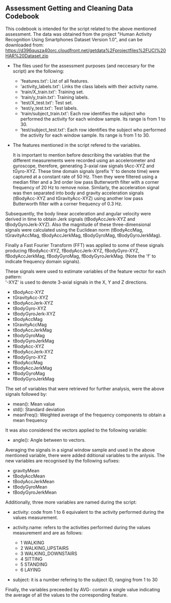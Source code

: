 Assessment Getting and Cleaning Data Codebook 
--------------------------------------------

This codebook is intended for the script related to the above mentioned assessment.
The data was obtained from the project "Human Activity Recognition Using Smartphones Dataset Version 1.0",
and can be downloaded from: https://d396qusza40orc.cloudfront.net/getdata%2Fprojectfiles%2FUCI%20HAR%20Dataset.zip

* The files used for the assessment purposes (and neccesary for the script) are the following:

   * 'features.txt': List of all features.
   * 'activity_labels.txt': Links the class labels with their activity name.
   * 'train/X_train.txt': Training set.
   * 'train/y_train.txt': Training labels.
   * 'test/X_test.txt': Test set.
   * 'test/y_test.txt': Test labels.
   * 'train/subject_train.txt': Each row identifies the subject who performed the activity for each window sample. Its range is from 1 to 30. 
   * 'test/subject_test.txt': Each row identifies the subject who performed the activity for each window sample. Its range is from 1 to 30. 
   

* The features mentioned in the script refered to the variables.

  It is important to mention before describing the variables that the different measurements were recorded using an accelerometer and gyroscope, therefore, generating 3-axial raw signals tAcc-XYZ and tGyro-XYZ. These time domain signals (prefix 't' to denote time) were captured at a constant rate of 50 Hz. Then they were filtered using a median filter and a 3rd order low pass Butterworth filter with a corner frequency of 20 Hz to remove noise. Similarly, the acceleration signal was then separated into body and gravity acceleration signals (tBodyAcc-XYZ and tGravityAcc-XYZ) using another low pass Butterworth filter with a corner frequency of 0.3 Hz. 

 Subsequently, the body linear acceleration and angular velocity were derived in time to obtain Jerk signals (tBodyAccJerk-XYZ and tBodyGyroJerk-XYZ). Also the magnitude of these three-dimensional signals were calculated using the Euclidean norm (tBodyAccMag, tGravityAccMag, tBodyAccJerkMag, tBodyGyroMag, tBodyGyroJerkMag). 

 Finally a Fast Fourier Transform (FFT) was applied to some of these signals producing fBodyAcc-XYZ, fBodyAccJerk-XYZ, fBodyGyro-XYZ, fBodyAccJerkMag, fBodyGyroMag, fBodyGyroJerkMag. (Note the 'f' to indicate frequency domain signals). 

These signals were used to estimate variables of the feature vector for each pattern:  
'-XYZ' is used to denote 3-axial signals in the X, Y and Z directions.

* tBodyAcc-XYZ
* tGravityAcc-XYZ
* tBodyAccJerk-XYZ
* tBodyGyro-XYZ
* tBodyGyroJerk-XYZ
* tBodyAccMag
* tGravityAccMag
* tBodyAccJerkMag
* tBodyGyroMag
* tBodyGyroJerkMag
* fBodyAcc-XYZ
* fBodyAccJerk-XYZ
* fBodyGyro-XYZ
* fBodyAccMag
* fBodyAccJerkMag
* fBodyGyroMag
* fBodyGyroJerkMag

The set of variables that were retrieved for further analysis, were the above signals followed by: 

* mean(): Mean value
* std(): Standard deviation
* meanFreq(): Weighted average of the frequency components to obtain a mean frequency

It was also considered the vectors applied to the following variable:

* angle(): Angle between to vectors.

Averaging the signals in a signal window sample and used in the above mentioned variable, there were added dditional variables to the anlysis. The new variables are recognised by the following sufixes:

* gravityMean
* tBodyAccMean
* tBodyAccJerkMean
* tBodyGyroMean
* tBodyGyroJerkMean


Additionally, three more variables are named during the script:

* activity: code from 1 to 6 equivalent to the activity performed during the values measurement.
* activity.name: refers to the activities performed during the values measurement and are as follows:

  * 1 WALKING
  * 2 WALKING_UPSTAIRS
  * 3 WALKING_DOWNSTAIRS
  * 4 SITTING
  * 5 STANDING
  * 6 LAYING

* subject: it is a number refering to the subject ID, ranging from 1 to 30

Finally, the variables preceeded by AVG- contain a single value indicating the average of all the values to the corresponding feature.

